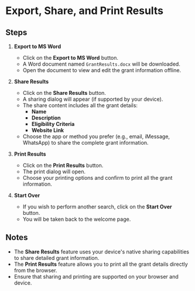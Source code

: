 # Export, Share, and Print Results

## Steps

1. **Export to MS Word**

   - Click on the **Export to MS Word** button.
   - A Word document named `GrantResults.docx` will be downloaded.
   - Open the document to view and edit the grant information offline.

2. **Share Results**

   - Click on the **Share Results** button.
   - A sharing dialog will appear (if supported by your device).
   - The share content includes all the grant details:
     - **Name**
     - **Description**
     - **Eligibility Criteria**
     - **Website Link**
   - Choose the app or method you prefer (e.g., email, iMessage, WhatsApp) to share the complete grant information.

3. **Print Results**

   - Click on the **Print Results** button.
   - The print dialog will open.
   - Choose your printing options and confirm to print all the grant information.

4. **Start Over**

   - If you wish to perform another search, click on the **Start Over** button.
   - You will be taken back to the welcome page.

## Notes

- The **Share Results** feature uses your device's native sharing capabilities to share detailed grant information.
- The **Print Results** feature allows you to print all the grant details directly from the browser.
- Ensure that sharing and printing are supported on your browser and device.